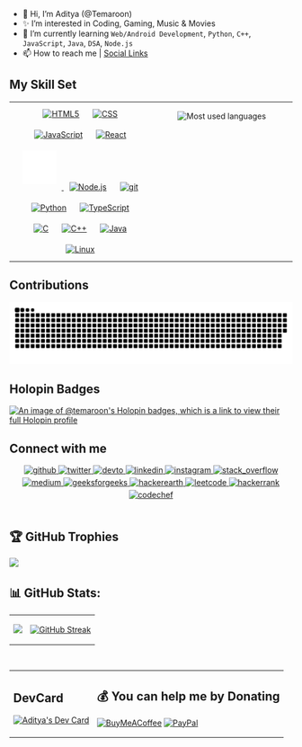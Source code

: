 - 👋 Hi, I’m Aditya (@Temaroon)
- ✨ I’m interested in Coding, Gaming, Music & Movies
- 🌱 I’m currently learning `Web/Android Development`, `Python`, `C++`, `JavaScript`, `Java`, `DSA`, `Node.js`
- 📫 How to reach me | [Social Links](#connect-with-me)

## My Skill Set

<table>
<tr>
<td valign="top" width="33%">
<div align="center">
<a href="https://en.wikipedia.org/wiki/HTML5" target="_blank"><img style="margin: 10px" src="https://profilinator.rishav.dev/skills-assets/html5-original-wordmark.svg" alt="HTML5" height="53" /></a>
<a href="https://www.w3schools.com/css/" target="_blank"><img style="margin: 10px" src="https://profilinator.rishav.dev/skills-assets/css3-original-wordmark.svg" alt="CSS" height="50" /></a>
<a href="https://www.javascript.com/" target="_blank"><img style="margin: 10px" src="https://profilinator.rishav.dev/skills-assets/javascript-original.svg" alt="JavaScript" height="50" /></a>
<a href="https://reactjs.org/" target="_blank"><img style="margin: 10px" src="https://profilinator.rishav.dev/skills-assets/react-original-wordmark.svg" alt="React" height="50" /></a>
<a href="https://nextjs.org/" target="_blank">
<img style="margin: 10px" src="./public/assets/icons/nextjs.svg" alt="Next Js" height="60" />
</a>
<a href="https://nodejs.org/" target="_blank"><img style="margin: 10px" src="https://profilinator.rishav.dev/skills-assets/nodejs-original-wordmark.svg" alt="Node.js" height="50" /></a>
<a href="https://github.com/" target="_blank"><img style="margin: 10px" src="https://profilinator.rishav.dev/skills-assets/git-scm-icon.svg" alt="git" height="53" /></a>
<a href="https://www.python.org/" target="_blank"><img style="margin: 10px" src="https://profilinator.rishav.dev/skills-assets/python-original.svg" alt="Python" height="50" /></a>
<a href="https://www.typescriptlang.org/" target="_blank"><img style="margin: 10px" src="https://profilinator.rishav.dev/skills-assets/typescript-original.svg" alt="TypeScript" height="50" /></a>
<a href="https://devdocs.io/c/" target="_blank"><img style="margin: 10px" src="https://profilinator.rishav.dev/skills-assets/c-original.svg" alt="C" height="50" /></a>
<a href="https://www.cplusplus.com/" target="_blank"><img style="margin: 10px" src="https://profilinator.rishav.dev/skills-assets/cplusplus-original.svg" alt="C++" height="50" /></a>
<a href="https://docs.oracle.com/en/java/" target="_blank"><img style="margin: 10px" src="https://www.vectorlogo.zone/logos/java/java-ar21.svg" alt="Java" height="50" /></a>
<a href="https://www.linux.org/" target="_blank"><img style="margin: 10px" src="https://profilinator.rishav.dev/skills-assets/linux-original.svg" alt="Linux" height="50" /></a>
<!-- <a href="https://www.gnu.org/software/bash/" target="_blank"><img style="margin: 10px" src="https://profilinator.rishav.dev/skills-assets/gnu_bash-icon.svg" alt="Node.js" height="50" /></a> -->
</div>
</td>

<td valign="top" width="33%">
<div align="center">
  
![Most used languages](https://github-readme-stats.vercel.app/api/top-langs/?username=aditya-2k23&theme=dark&hide_border=true&border_radius=5&include_all_commits=true&count_private=true&layout=compact)
</div>
</td>
</tr>
</table>

## Contributions

<picture>
  <source media="(prefers-color-scheme: dark)" srcset="https://raw.githubusercontent.com/aditya-2k23/aditya-2k23/output/github-snake-dark.svg" />
  <source media="(prefers-color-scheme: light)" srcset="https://raw.githubusercontent.com/aditya-2k23/aditya-2k23/output/github-snake.svg" />
  <img alt="github-snake" src="https://raw.githubusercontent.com/aditya-2k23/aditya-2k23/output/github-snake.svg" />
</picture>

## Holopin Badges

[![An image of @temaroon's Holopin badges, which is a link to view their full Holopin profile](https://holopin.me/temaroon)](https://holopin.io/@temaroon)

## Connect with me

<div align="center">
<a href="https://github.com/aditya-2k23" target="_blank">
<img src=https://img.shields.io/badge/github-%2324292e.svg?&style=for-the-badge&logo=github&logoColor=white alt=github style="margin-bottom: 5px;" />
</a>
<a href="https://twitter.com/Tema_roon" target="_blank">
<img src=https://img.shields.io/badge/twitter-%2300acee.svg?&style=for-the-badge&logo=twitter&logoColor=white alt=twitter style="margin-bottom: 5px;" />
</a>
<a href="https://dev.to/temaroon" target="_blank">
<img src=https://img.shields.io/badge/dev.to-%2308090A.svg?&style=for-the-badge&logo=dev.to&logoColor=white alt=devto style="margin-bottom: 5px;" />
</a>
<a href="https://linkedin.com/in/aditya-2k23" target="_blank">
<img src=https://img.shields.io/badge/linkedin-%231E77B5.svg?&style=for-the-badge&logo=linkedin&logoColor=white alt=linkedin style="margin-bottom: 5px;" />
</a>
<a href="https://instagram.com/aditya.found" target="_blank">
<img src=https://img.shields.io/badge/instagram-%23ee2a7c.svg?&style=for-the-badge&logo=instagram&logoColor=white alt=instagram style="margin-bottom: 5px;" />
</a>
<a href="https://stackoverflow.com/users//22153681/aditya" target="_blank">
<img src=https://img.shields.io/badge/Stack-Overflow-%23F47F24.svg?&style=for-the-badge&logo=stack-overflow&logoColor=white alt=stack_overflow style="margin-bottom: 5px;" />
</a>
<a href="https://medium.com/@aditya-2k23" target="_blank">
<img src=https://img.shields.io/badge/medium-%23000.svg?&style=for-the-badge&logo=medium&logoColor=white alt=medium style="margin-bottom: 5px;" />
</a>
<a href="https://auth.geeksforgeeks.org/user/aditya_2k23" target="_blank">
<img src=https://img.shields.io/badge/geeksforgeeks-%2345A949.svg?&style=for-the-badge&logo=geeksforgeeks&logoColor=white alt=geeksforgeeks style="margin-bottom: 5px;" />
</a>
<a href="https://www.hackerearth.com/@holaaditya123" target="_blank">
<img src=https://img.shields.io/badge/hackerearth-%23323754.svg?&style=for-the-badge&logo=hackerearth&logoColor=white alt=hackerearth style="margin-bottom: 5px;" />
</a>
<a href="https://www.leetcode.com/temaroon" target="_blank">
<img src=https://img.shields.io/badge/leetcode-%23171717.svg?&style=for-the-badge&logo=leetcode&logoColor=white alt=leetcode style="margin-bottom: 5px;" />
</a>
<a href="https://www.hackerrank.com/holaaditya123" target="_blank">
<img src=https://img.shields.io/badge/hackerrank-%23120d20.svg?&style=for-the-badge&logo=hackerrank&logoColor=white alt=hackerrank style="margin-bottom: 5px;" />
</a>
<a href="https://www.codechef.com/users/temaroon" target="_blank">
<img src=https://img.shields.io/badge/codechef-%2355442f.svg?&style=for-the-badge&logo=codechef&logoColor=white alt=codechef style="margin-bottom: 5px;" />
</a>
</div>

<br/>

## 🏆 GitHub Trophies

![](https://github-profile-trophy.vercel.app/?username=aditya-2k23&theme=radical&no-frame=true&no-bg=true&margin-w=4)

## 📊 GitHub Stats:

<table>
  <tr>
  <td>
    
![](https://github-readme-stats.vercel.app/api?username=aditya-2k23&theme=dark&hide_border=true&include_all_commits=true&count_private=true)<br/>    
  </td>  
  <td>
    
[![GitHub Streak](https://nirzak-streak-stats.vercel.app?user=aditya-2k23&theme=dark&hide_border=true&border_radius=5&date_format=j%20M%5B%20Y%5D&card_width=490)](https://git.io/streak-stats)
  </td>
  </tr>
</table>

<br/>

<table>
  <tr>
    <td>
      
## DevCard

<a href="https://app.daily.dev/temaroon"><img src="https://api.daily.dev/devcards/v2/doEF1ufnfbnkiVoA2dRew.png?type=wide&r=nsw" width="430" alt="Aditya's Dev Card"/></a>
    </td>
    <td valign="top">
    <div valign="center">
    
## 💰 You can help me by Donating

[![BuyMeACoffee](https://img.shields.io/badge/Buy%20Me%20a%20Coffee-ffdd00?style=for-the-badge&logo=buy-me-a-coffee&logoColor=black)](https://buymeacoffee.com/temaroon) [![PayPal](https://img.shields.io/badge/PayPal-00457C?style=for-the-badge&logo=paypal&logoColor=white)](https://paypal.me/aditya2k23)

[comment]: <> (## Add latest projects section)
    </div>
    </td>
  </tr>
</table>

